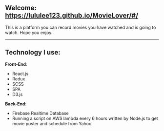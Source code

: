 ## Welcome: https://lululee123.github.io/MovieLover/#/

This is a platform you can record movies you have watched and is going to watch.  Hope you enjoy.






--- 

## Technology I use:
  
  
  **Front-End**:
   
   * React.js
   * Redux
   * SCSS
   * SPA
   * D3.js
  
  
  **Back-End**:
    
   * Firebase Realtime Database
   * Running a script on AWS lambda every 6 hours written by Node.js to get movie poster and schedule from Yahoo.
